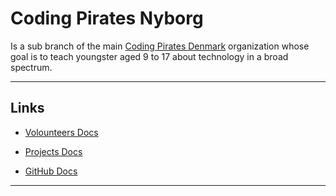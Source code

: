 # Coding Pirates Nyborg

Is a sub branch of the main [Coding Pirates Denmark](https://codingpirates.dk/) organization whose goal is to teach youngster aged 9 to 17 about technology in a broad spectrum.

---

## Links

- [Volounteers Docs](/docs/volounteers.md)

- [Projects Docs](/docs/projects.md)

- [GitHub Docs](/docs/github.md)

---
